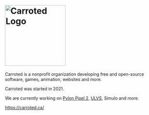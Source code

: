 # [<img src="https://www.carroted.ca/media/logo.svg" width="200px" alt="Carroted Logo" />](https://carroted.ca)
Carroted is a nonprofit organization developing free and open-source software, games, animation, websites and more.

Carroted was started in 2021.

We are currently working on [Pylon Pixel 2](https://carroted.ca/pylon-pixel-2), [ULVS](https://github.com/Carroted/ulvs-graphics), Simulo and more.

https://carroted.ca/
